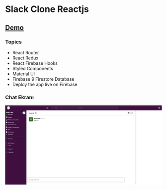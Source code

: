 # Slack Clone Reactjs 
## [Demo](https://slack-clone-yt-f82dd.web.app/)
### Topics
- React Router
- React Redux
- React Firebase Hooks
- Styled Components
- Material UI
- Firebase 9 Firestore Database
- Deploy the app live on Firebase
### Chat Ekranı
<img src="screen.png" />